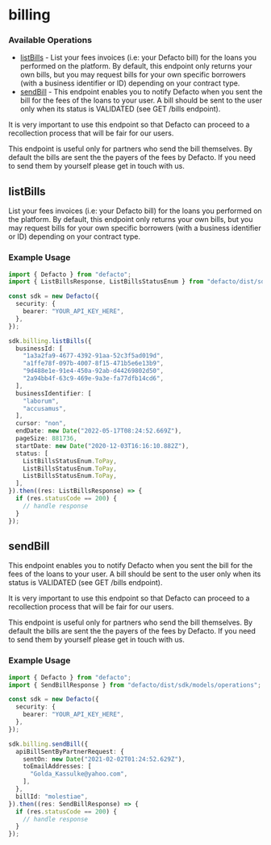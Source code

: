# billing

### Available Operations

* [listBills](#listbills) - List your fees invoices (i.e: your Defacto bill) for the loans you performed on the platform. By default, this endpoint only returns your own bills, but you may request bills for your own specific borrowers (with a business identifier or ID) depending on your contract type.
* [sendBill](#sendbill) - 
This endpoint enables you to notify Defacto when you sent the bill for the fees of the loans to your user.
A bill should be sent to the user only when its status is VALIDATED (see GET /bills endpoint).

It is very important to use this endpoint so that Defacto can proceed to a recollection process
that will be fair for our users.

This endpoint is useful only for partners who send the bill themselves.
By default the bills are sent the the payers of the fees by Defacto.
If you need to send them by yourself please get in touch with us.


## listBills

List your fees invoices (i.e: your Defacto bill) for the loans you performed on the platform. By default, this endpoint only returns your own bills, but you may request bills for your own specific borrowers (with a business identifier or ID) depending on your contract type.

### Example Usage

```typescript
import { Defacto } from "defacto";
import { ListBillsResponse, ListBillsStatusEnum } from "defacto/dist/sdk/models/operations";

const sdk = new Defacto({
  security: {
    bearer: "YOUR_API_KEY_HERE",
  },
});

sdk.billing.listBills({
  businessId: [
    "1a3a2fa9-4677-4392-91aa-52c3f5ad019d",
    "a1ffe78f-097b-4007-8f15-471b5e6e13b9",
    "9d488e1e-91e4-450a-92ab-d44269802d50",
    "2a94bb4f-63c9-469e-9a3e-fa77dfb14cd6",
  ],
  businessIdentifier: [
    "laborum",
    "accusamus",
  ],
  cursor: "non",
  endDate: new Date("2022-05-17T08:24:52.669Z"),
  pageSize: 881736,
  startDate: new Date("2020-12-03T16:16:10.882Z"),
  status: [
    ListBillsStatusEnum.ToPay,
    ListBillsStatusEnum.ToPay,
    ListBillsStatusEnum.ToPay,
  ],
}).then((res: ListBillsResponse) => {
  if (res.statusCode == 200) {
    // handle response
  }
});
```

## sendBill


This endpoint enables you to notify Defacto when you sent the bill for the fees of the loans to your user.
A bill should be sent to the user only when its status is VALIDATED (see GET /bills endpoint).

It is very important to use this endpoint so that Defacto can proceed to a recollection process
that will be fair for our users.

This endpoint is useful only for partners who send the bill themselves.
By default the bills are sent the the payers of the fees by Defacto.
If you need to send them by yourself please get in touch with us.


### Example Usage

```typescript
import { Defacto } from "defacto";
import { SendBillResponse } from "defacto/dist/sdk/models/operations";

const sdk = new Defacto({
  security: {
    bearer: "YOUR_API_KEY_HERE",
  },
});

sdk.billing.sendBill({
  apiBillSentByPartnerRequest: {
    sentOn: new Date("2021-02-02T01:24:52.629Z"),
    toEmailAddresses: [
      "Golda_Kassulke@yahoo.com",
    ],
  },
  billId: "molestiae",
}).then((res: SendBillResponse) => {
  if (res.statusCode == 200) {
    // handle response
  }
});
```
